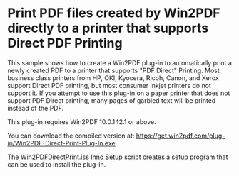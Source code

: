 # Print PDF files created by Win2PDF directly to a printer that supports Direct PDF Printing

This sample shows how to create a Win2PDF plug-in to automatically print a newly created PDF to a printer that supports "PDF Direct" Printing. Most business class printers from HP, OKI,  Kyocera, Ricoh, Canon, and Xerox support Direct PDF printing, but most consumer inkjet printers do not support it. If you attempt to use this plug-in on a paper printer that does not support PDF Direct printing, many pages of garbled text will be printed instead of the PDF.

This plug-in requires Win2PDF 10.0.142.1 or above.

You can download the compiled version at: https://get.win2pdf.com/plug-in/Win2PDF-Direct-Print-Plug-In.exe

The Win2PDFDirectPrint.iss [Inno Setup](https://jrsoftware.org/isinfo.php) script creates a setup program that can be used to install the plug-in.